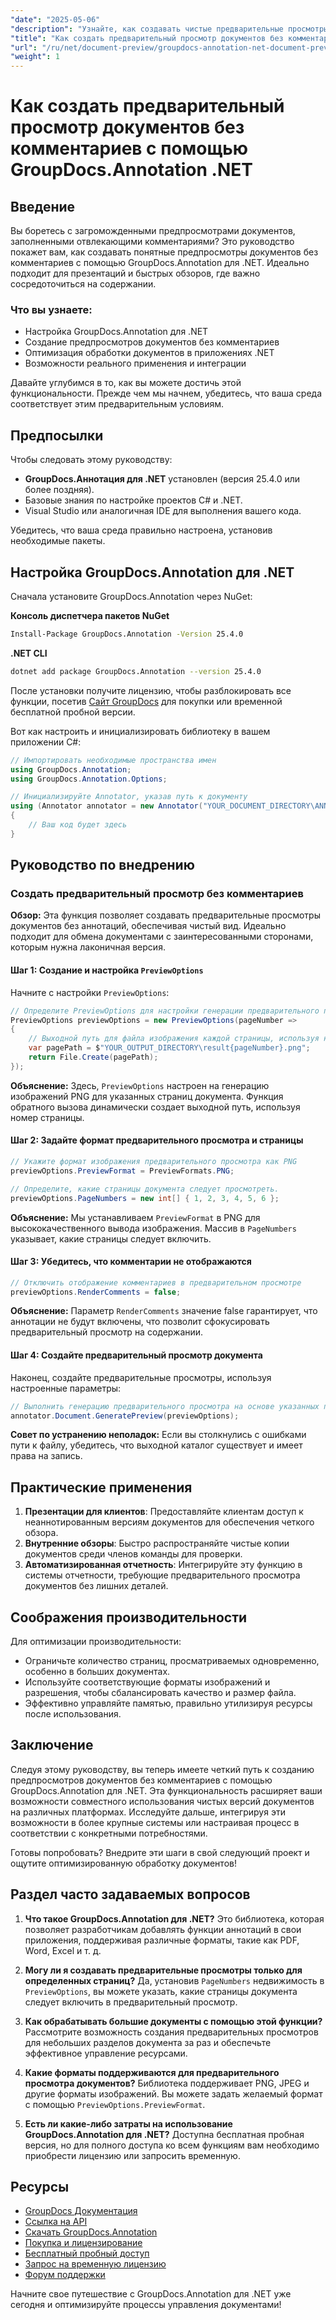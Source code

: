 ```yaml
---
"date": "2025-05-06"
"description": "Узнайте, как создавать чистые предварительные просмотры документов без комментариев с помощью GroupDocs.Annotation для .NET. Следуйте этому руководству, чтобы улучшить процесс представления и рецензирования документов."
"title": "Как создать предварительный просмотр документов без комментариев с помощью GroupDocs.Annotation .NET"
"url": "/ru/net/document-preview/groupdocs-annotation-net-document-preview-no-comments/"
"weight": 1
---
```


# Как создать предварительный просмотр документов без комментариев с помощью GroupDocs.Annotation .NET

## Введение

Вы боретесь с загроможденными предпросмотрами документов, заполненными отвлекающими комментариями? Это руководство покажет вам, как создавать понятные предпросмотры документов без комментариев с помощью GroupDocs.Annotation для .NET. Идеально подходит для презентаций и быстрых обзоров, где важно сосредоточиться на содержании.

### Что вы узнаете:
- Настройка GroupDocs.Annotation для .NET
- Создание предпросмотров документов без комментариев
- Оптимизация обработки документов в приложениях .NET
- Возможности реального применения и интеграции

Давайте углубимся в то, как вы можете достичь этой функциональности. Прежде чем мы начнем, убедитесь, что ваша среда соответствует этим предварительным условиям.

## Предпосылки

Чтобы следовать этому руководству:
- **GroupDocs.Аннотация для .NET** установлен (версия 25.4.0 или более поздняя).
- Базовые знания по настройке проектов C# и .NET.
- Visual Studio или аналогичная IDE для выполнения вашего кода.

Убедитесь, что ваша среда правильно настроена, установив необходимые пакеты.

## Настройка GroupDocs.Annotation для .NET

Сначала установите GroupDocs.Annotation через NuGet:

**Консоль диспетчера пакетов NuGet**
```bash
Install-Package GroupDocs.Annotation -Version 25.4.0
```

**.NET CLI**
```bash
dotnet add package GroupDocs.Annotation --version 25.4.0
```

После установки получите лицензию, чтобы разблокировать все функции, посетив [Сайт GroupDocs](https://purchase.groupdocs.com/buy) для покупки или временной бесплатной пробной версии.

Вот как настроить и инициализировать библиотеку в вашем приложении C#:

```csharp
// Импортировать необходимые пространства имен
using GroupDocs.Annotation;
using GroupDocs.Annotation.Options;

// Инициализируйте Annotator, указав путь к документу
using (Annotator annotator = new Annotator("YOUR_DOCUMENT_DIRECTORY\ANNOTATED_DOCX"))
{
    // Ваш код будет здесь
}
```

## Руководство по внедрению

### Создать предварительный просмотр без комментариев

**Обзор:**
Эта функция позволяет создавать предварительные просмотры документов без аннотаций, обеспечивая чистый вид. Идеально подходит для обмена документами с заинтересованными сторонами, которым нужна лаконичная версия.

#### Шаг 1: Создание и настройка `PreviewOptions`
Начните с настройки `PreviewOptions`:

```csharp
// Определите PreviewOptions для настройки генерации предварительного просмотра.
PreviewOptions previewOptions = new PreviewOptions(pageNumber =>
{
    // Выходной путь для файла изображения каждой страницы, используя номер страницы в имени файла
    var pagePath = $"YOUR_OUTPUT_DIRECTORY\result{pageNumber}.png";
    return File.Create(pagePath);
});
```
**Объяснение:** Здесь, `PreviewOptions` настроен на генерацию изображений PNG для указанных страниц документа. Функция обратного вызова динамически создает выходной путь, используя номер страницы.

#### Шаг 2: Задайте формат предварительного просмотра и страницы

```csharp
// Укажите формат изображения предварительного просмотра как PNG
previewOptions.PreviewFormat = PreviewFormats.PNG;

// Определите, какие страницы документа следует просмотреть.
previewOptions.PageNumbers = new int[] { 1, 2, 3, 4, 5, 6 };
```
**Объяснение:** Мы устанавливаем `PreviewFormat` в PNG для высококачественного вывода изображения. Массив в `PageNumbers` указывает, какие страницы следует включить.

#### Шаг 3: Убедитесь, что комментарии не отображаются

```csharp
// Отключить отображение комментариев в предварительном просмотре
previewOptions.RenderComments = false;
```
**Объяснение:** Параметр `RenderComments` значение false гарантирует, что аннотации не будут включены, что позволит сфокусировать предварительный просмотр на содержании.

#### Шаг 4: Создайте предварительный просмотр документа

Наконец, создайте предварительные просмотры, используя настроенные параметры:

```csharp
// Выполнить генерацию предварительного просмотра на основе указанных параметров
annotator.Document.GeneratePreview(previewOptions);
```
**Совет по устранению неполадок:** Если вы столкнулись с ошибками пути к файлу, убедитесь, что выходной каталог существует и имеет права на запись.

## Практические применения

1. **Презентации для клиентов**: Предоставляйте клиентам доступ к неаннотированным версиям документов для обеспечения четкого обзора.
2. **Внутренние обзоры**: Быстро распространяйте чистые копии документов среди членов команды для проверки.
3. **Автоматизированная отчетность**: Интегрируйте эту функцию в системы отчетности, требующие предварительного просмотра документов без лишних деталей.

## Соображения производительности

Для оптимизации производительности:
- Ограничьте количество страниц, просматриваемых одновременно, особенно в больших документах.
- Используйте соответствующие форматы изображений и разрешения, чтобы сбалансировать качество и размер файла.
- Эффективно управляйте памятью, правильно утилизируя ресурсы после использования.

## Заключение

Следуя этому руководству, вы теперь имеете четкий путь к созданию предпросмотров документов без комментариев с помощью GroupDocs.Annotation для .NET. Эта функциональность расширяет ваши возможности совместного использования чистых версий документов на различных платформах. Исследуйте дальше, интегрируя эти возможности в более крупные системы или настраивая процесс в соответствии с конкретными потребностями.

Готовы попробовать? Внедрите эти шаги в свой следующий проект и ощутите оптимизированную обработку документов!

## Раздел часто задаваемых вопросов

1. **Что такое GroupDocs.Annotation для .NET?** 
   Это библиотека, которая позволяет разработчикам добавлять функции аннотаций в свои приложения, поддерживая различные форматы, такие как PDF, Word, Excel и т. д.

2. **Могу ли я создавать предварительные просмотры только для определенных страниц?**
   Да, установив `PageNumbers` недвижимость в `PreviewOptions`, вы можете указать, какие страницы документа следует включить в предварительный просмотр.

3. **Как обрабатывать большие документы с помощью этой функции?**
   Рассмотрите возможность создания предварительных просмотров для небольших разделов документа за раз и обеспечьте эффективное управление ресурсами.

4. **Какие форматы поддерживаются для предварительного просмотра документов?**
   Библиотека поддерживает PNG, JPEG и другие форматы изображений. Вы можете задать желаемый формат с помощью `PreviewOptions.PreviewFormat`.

5. **Есть ли какие-либо затраты на использование GroupDocs.Annotation для .NET?**
   Доступна бесплатная пробная версия, но для полного доступа ко всем функциям вам необходимо приобрести лицензию или запросить временную.

## Ресурсы
- [GroupDocs Документация](https://docs.groupdocs.com/annotation/net/)
- [Ссылка на API](https://reference.groupdocs.com/annotation/net/)
- [Скачать GroupDocs.Annotation](https://releases.groupdocs.com/annotation/net/)
- [Покупка и лицензирование](https://purchase.groupdocs.com/buy)
- [Бесплатный пробный доступ](https://releases.groupdocs.com/annotation/net/)
- [Запрос на временную лицензию](https://purchase.groupdocs.com/temporary-license/)
- [Форум поддержки](https://forum.groupdocs.com/c/annotation/) 

Начните свое путешествие с GroupDocs.Annotation для .NET уже сегодня и оптимизируйте процессы управления документами!